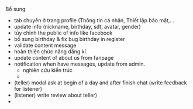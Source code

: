 Bổ sung

- tab chuyển ở trang profile (Thông tin cá nhân, Thiết lập bảo mật,...
- update info (nickname, birthday, sđt, avatar, gender)
- tùy chỉnh the public of info like facebook
- bổ sung birthday & fix bug birthday in register
- validate content message
- hoàn thiện chức năng đăng kí.
- update content of about us from fanpage
- notification when have messages, update from admin.
  - nghiên cứu kiến trúc
  -
- (teller) modal ask at begin of a day and after finish chat (write feedback for listener)
- (listener) write review about teller)
-
